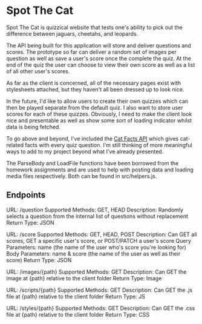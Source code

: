 # Spot The Cat

Spot The Cat is quizzical website that tests one's ability to pick out the difference between jaguars, cheetahs, and leopards.

The API being built for this application will store and deliver questions and scores. The prototype so far can deliver a random set of images per question as well as save a user's score once the complete the quiz. At the end of the quiz the user can choose to view their own score as well as a list of all other user's scores.

As far as the client is concerned, all of the necessary pages exist with stylesheets attached, but they haven't all been dressed up to look nice.

In the future, I'd like to allow users to create their own quizzes which can then be played separate from the default quiz. I also want to store user scores for each of these quizzes.
Obviously, I need to make the client look nice and presentable as well as show some sort of loading indicator whilst data is being fetched.

To go above and beyond, I've included the [Cat Facts API](https://catfact.ninja/) which gives cat-related facts with every quiz question. I'm still thinking of more meaningful ways to add to my project beyond what I've already presented.

The ParseBody and LoadFile functions have been borrowed from the homework assignments and are used to help with posting data and loading media files respectively. Both can be found in src/helpers.js.

## Endpoints

URL: /question
Supported Methods: GET, HEAD
Description: Randomly selects a question from the internal list of questions without replacement
Return Type: JSON

URL: /score
Supported Methods: GET, HEAD, POST
Description: Can GET all scores, GET a specific user's score, or POST/PATCH a user's score
Query Parameters: name (the name of the user who's score you're looking for)
Body Parameters: name & score (the name of the user as well as their score)
Return Type: JSON

URL: /images/{path}
Supported Methods: GET
Description: Can GET the image at {path} relative to the client folder
Return Type: Image

URL: /scripts/{path}
Supported Methods: GET
Description: Can GET the .js file at {path} relative to the client folder
Return Type: JS

URL: /styles/{path}
Supported Methods: GET
Description: Can GET the .css file at {path} relative to the client folder
Return Type: CSS
